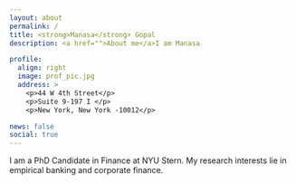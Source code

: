 ```yaml
---
layout: about
permalink: /
title: <strong>Manasa</strong> Gopal
description: <a href="">About me</a>I am Manasa

profile:
  align: right
  image: prof_pic.jpg
  address: >
    <p>44 W 4th Street</p>
    <p>Suite 9-197 I </p>
    <p>New York, New York -10012</p>

news: false
social: true
---
```


I am a PhD Candidate in Finance at NYU Stern. My research interests lie in empirical banking and corporate finance.  
